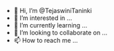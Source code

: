 - 👋 Hi, I’m @TejaswiniTaninki
- 👀 I’m interested in ...
- 🌱 I’m currently learning ...
- 💞️ I’m looking to collaborate on ...
- 📫 How to reach me ...

<!---
TejaswiniTaninki/TejaswiniTaninki is a ✨ special ✨ repository because its `README.md` (this file) appears on your GitHub profile.
You can click the Preview link to take a look at your changes.
--->
